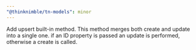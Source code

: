 ```yaml
---
"@thinknimble/tn-models": minor
---
```


Add upsert built-in method. This method merges both create and update into a single one. if an ID property is passed an update is performed, otherwise a create is called.

